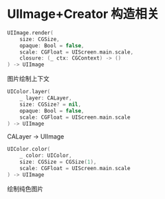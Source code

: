 # UIImage+Creator 构造相关


```swift
UIImage.render(
    size: CGSize,
    opaque: Bool = false,
    scale: CGFloat = UIScreen.main.scale,
    closure: (_ ctx: CGContext) -> ()
) -> UIImage
```

图片绘制上下文



```swift
UIColor.layer(
    _ layer: CALayer,
    size: CGSize? = nil,
    opaque: Bool = false,
    scale: CGFloat = UIScreen.main.scale
) -> UIImage
```

CALayer -> UIImage



```swift
UIColor.color(
    _ color: UIColor,
    size: CGSize = CGSize(1),
    scale: CGFloat = UIScreen.main.scale
) -> UIImage
```

绘制纯色图片